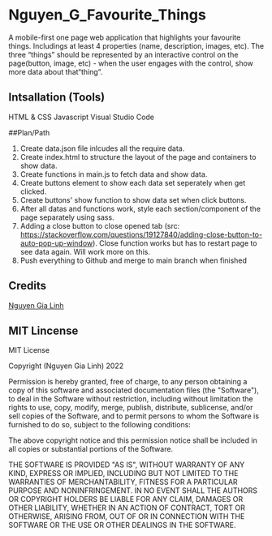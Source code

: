 # Nguyen_G_Favourite_Things
A mobile-first one page web application that highlights your favourite things. Includings at least 4 properties (name, description, images, etc). The three “things” should be represented by an interactive control on the page(button, image, etc) - when the user engages with the control, show more data about that“thing”.

## Intsallation (Tools)
HTML & CSS
Javascript
Visual Studio Code

##Plan/Path
1. Create data.json file inlcudes all the require data.
2. Create index.html to structure the layout of the page and containers to show data.
3. Create functions in main.js to fetch data and show data.
4. Create buttons element to show each data set seperately when get clicked.
5. Create buttons' show function to show data set when click buttons.
6. After all datas and functions work, style each section/component of the page separately using sass.
7. Adding a close button to close opened tab (src: https://stackoverflow.com/questions/19127840/adding-close-button-to-auto-pop-up-window). Close function works but has to restart page to see data again. Will work more on this.
8. Push everything to Github and merge to main branch when finished

## Credits

[Nguyen Gia Linh](https://github.com/Ery205275)

## MIT Lincense
MIT License

Copyright (Nguyen Gia Linh) 2022

Permission is hereby granted, free of charge, to any person obtaining a copy
of this software and associated documentation files (the "Software"), to deal
in the Software without restriction, including without limitation the rights
to use, copy, modify, merge, publish, distribute, sublicense, and/or sell
copies of the Software, and to permit persons to whom the Software is
furnished to do so, subject to the following conditions:

The above copyright notice and this permission notice shall be included in all
copies or substantial portions of the Software.

THE SOFTWARE IS PROVIDED "AS IS", WITHOUT WARRANTY OF ANY KIND, EXPRESS OR
IMPLIED, INCLUDING BUT NOT LIMITED TO THE WARRANTIES OF MERCHANTABILITY,
FITNESS FOR A PARTICULAR PURPOSE AND NONINFRINGEMENT. IN NO EVENT SHALL THE
AUTHORS OR COPYRIGHT HOLDERS BE LIABLE FOR ANY CLAIM, DAMAGES OR OTHER
LIABILITY, WHETHER IN AN ACTION OF CONTRACT, TORT OR OTHERWISE, ARISING FROM,
OUT OF OR IN CONNECTION WITH THE SOFTWARE OR THE USE OR OTHER DEALINGS IN THE
SOFTWARE.
